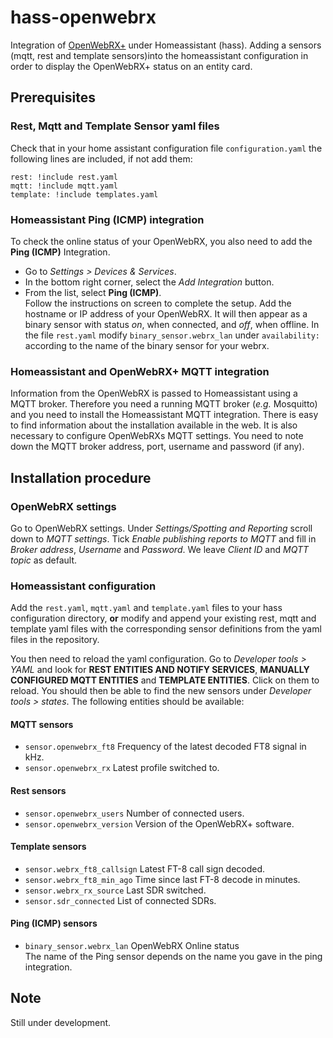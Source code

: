 # hass-openwebrx
Integration of [OpenWebRX+](https://github.com/luarvique/ppa) under Homeassistant (hass).
Adding a sensors (mqtt, rest and template sensors)into the homeassistant configuration 
in order to display the OpenWebRX+ status on an entity card.

## Prerequisites


### Rest, Mqtt and Template Sensor yaml files

Check that in your home assistant configuration file `configuration.yaml` the following lines are included, if not add them:
```
rest: !include rest.yaml
mqtt: !include mqtt.yaml
template: !include templates.yaml
```
### Homeassistant Ping (ICMP) integration

To check the online status of your OpenWebRX, you also need to add the **Ping (ICMP)** Integration. 
* Go to *Settings > Devices & Services*. 
* In the bottom right corner, select the *Add Integration* button.
* From the list, select **Ping (ICMP)**.   
Follow the instructions on screen to complete the setup. Add the hostname or IP address of your OpenWebRX. 
It will then appear as a binary sensor with status *on*, when connected, and *off*, when offline.
In the file `rest.yaml` modify `binary_sensor.webrx_lan` under `availability:` 
according to the name of the binary sensor for your webrx.

### Homeassistant and OpenWebRX+ MQTT integration

Information from the OpenWebRX is passed to Homeassistant using a MQTT broker. Therefore you need a running MQTT broker (*e.g.* Mosquitto) and you need to install the Homeassistant MQTT integration. 
There is easy to find information about the installation available in the web. It is also necessary to configure OpenWebRXs MQTT settings. You need to note down the MQTT broker address, port, username and password (if any).

## Installation procedure

### OpenWebRX settings

Go to OpenWebRX settings. Under *Settings/Spotting and Reporting* scroll down to *MQTT settings*. Tick
*Enable publishing reports to MQTT* and fill in *Broker address*, *Username* and *Password*. We leave *Client ID* and *MQTT topic* as default.

### Homeassistant configuration

Add the `rest.yaml`, `mqtt.yaml` and `template.yaml` files to your hass configuration directory, **or** modify and append your existing rest, mqtt and template yaml files with the corresponding sensor definitions from the yaml files in the repository.

You then need to reload the yaml configuration. Go to *Developer tools > YAML* and look for **REST ENTITIES AND NOTIFY SERVICES**, **MANUALLY CONFIGURED MQTT ENTITIES** and **TEMPLATE ENTITIES**. Click on them to reload. You should then be able to find the new sensors under *Developer tools > states*. The following entities should be available:
#### MQTT sensors
* `sensor.openwebrx_ft8` Frequency of the latest decoded FT8 signal in kHz.
* `sensor.openwebrx_rx`  Latest profile switched to.
#### Rest sensors
* `sensor.openwebrx_users`   Number of connected users.
* `sensor.openwebrx_version` Version of the OpenWebRX+ software.
#### Template sensors
* `sensor.webrx_ft8_callsign` Latest FT-8 call sign decoded.
* `sensor.webrx_ft8_min_ago`  Time since last FT-8 decode in minutes.
* `sensor.webrx_rx_source`    Last SDR switched.
* `sensor.sdr_connected`      List of connected SDRs.
#### Ping (ICMP) sensors
* `binary_sensor.webrx_lan`   OpenWebRX Online status     
The name of the Ping sensor depends on the name you gave in the ping integration.

## Note
Still under development.
